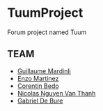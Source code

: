 # TuumProject
Forum project named Tuum

TEAM
----------------------
- [Guillaume Mardinli](https://github.com/MardinliG)
- [Enzo Martinez](https://github.com/rodove-tv)
- [Corentin Bedo](https://github.com/Coco-Bd)
- [Nicolas Nguyen Van Thanh](https://github.com/nvtnicolas)
- [Gabriel De Bure](https://github.com/ElCabrii)